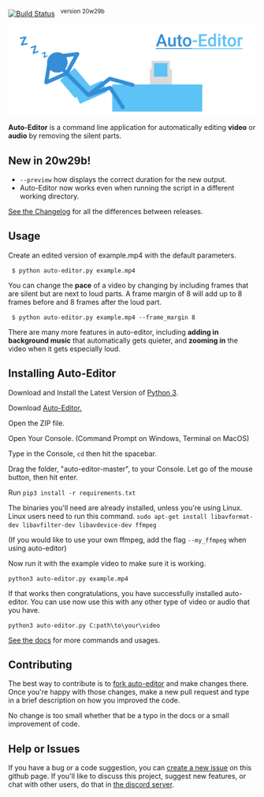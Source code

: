 [![Build Status](https://travis-ci.com/WyattBlue/auto-editor.svg?branch=master)](https://travis-ci.com/WyattBlue/auto-editor)
 &nbsp;&nbsp;<sup>version 20w29b

<p align="center">
  <img src="/resources/auto-editor_banner.png" width="700">
</p>


**Auto-Editor** is a command line application for automatically editing **video** or **audio** by removing the silent parts.

## New in 20w29b!
* `--preview` how displays the correct duration for the new output.
* Auto-Editor now works even when running the script in a different working directory.

[See the Changelog](CHANGELOGmd) for all the differences between releases.

## Usage
Create an edited version of example.mp4 with the default parameters.
```terminal
 $ python auto-editor.py example.mp4
```

You can change the **pace** of a video by changing by including frames that are silent but are next to loud parts. A frame margin of 8 will add up to 8 frames before and 8 frames after the loud part.

```terminal
 $ python auto-editor.py example.mp4 --frame_margin 8
```

There are many more features in auto-editor, including **adding in background music** that automatically gets quieter, and **zooming in** the video when it gets especially loud.


## Installing Auto-Editor
Download and Install the Latest Version of [Python 3](https://www.python.org/downloads/).

Download [Auto-Editor.](https://github.com/WyattBlue/auto-editor/archive/master.zip)

Open the ZIP file.

Open Your Console. (Command Prompt on Windows, Terminal on MacOS)

Type in the Console, `cd` then hit the spacebar.

Drag the folder, "auto-editor-master", to your Console. Let go of the mouse button, then hit enter.

Run `pip3 install -r requirements.txt`

The binaries you'll need are already installed, unless you're using Linux.
Linux users need to run this command. `sudo apt-get install libavformat-dev libavfilter-dev libavdevice-dev ffmpeg`

(If you would like to use your own ffmpeg, add the flag `--my_ffmpeg` when using auto-editor)


Now run it with the example video to make sure it is working.


```terminal
python3 auto-editor.py example.mp4
```

If that works then congratulations, you have successfully installed auto-editor. You can use now use this with any other type of video or audio that you have.

```terminal
python3 auto-editor.py C:path\to\your\video
```

[See the docs](/resources/docs.md) for more commands and usages.


## Contributing
The best way to contribute is to [fork auto-editor](https://github.com/WyattBlue/auto-editor/fork) and make changes there. Once you're happy with those changes, make a new pull request and type in a brief description on how you improved the code.

No change is too small whether that be a typo in the docs or a small improvement of code.

## Help or Issues
If you have a bug or a code suggestion, you can [create a new issue](https://github.com/WyattBlue/auto-editor/issues/new) on this github page. If you'll like to discuss this project, suggest new features, or chat with other users, do that in [the discord server](https://discord.com/invite/kMHAWJJ).
